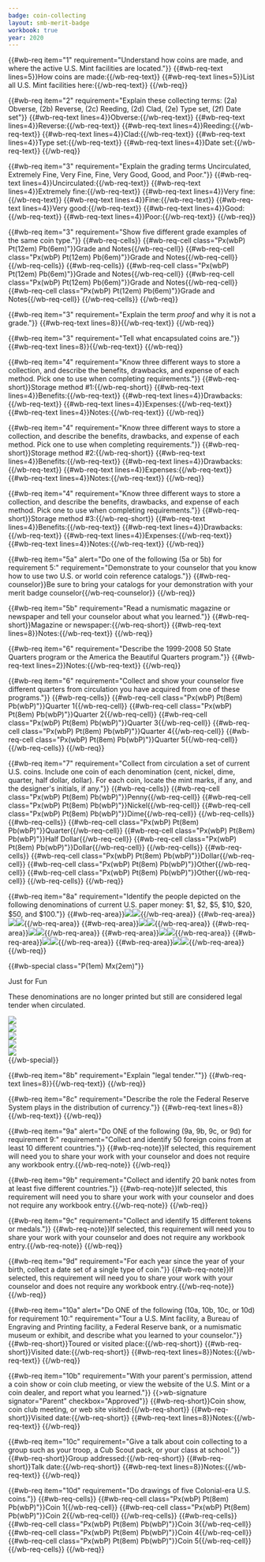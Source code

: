 ```yaml
---
badge: coin-collecting
layout: smb-merit-badge
workbook: true
year: 2020
---
```


{{#wb-req item="1" requirement="Understand how coins are made, and where the active U.S. Mint facilities are located."}}
{{#wb-req-text lines=5}}How coins are made:{{/wb-req-text}}
{{#wb-req-text lines=5}}List all U.S. Mint facilities here:{{/wb-req-text}}
{{/wb-req}}

{{#wb-req item="2" requirement="Explain these collecting terms: (2a) Obverse, (2b) Reverse, (2c) Reeding, (2d) Clad, (2e) Type set, (2f) Date set"}}
{{#wb-req-text lines=4}}Obverse:{{/wb-req-text}}
{{#wb-req-text lines=4}}Reverse:{{/wb-req-text}}
{{#wb-req-text lines=4}}Reeding:{{/wb-req-text}}
{{#wb-req-text lines=4}}Clad:{{/wb-req-text}}
{{#wb-req-text lines=4}}Type set:{{/wb-req-text}}
{{#wb-req-text lines=4}}Date set:{{/wb-req-text}}
{{/wb-req}}

{{#wb-req item="3" requirement="Explain the grading terms Uncirculated, Extremely Fine, Very Fine, Fine, Very Good, Good, and Poor."}}
{{#wb-req-text lines=4}}Uncirculated:{{/wb-req-text}}
{{#wb-req-text lines=4}}Extremely fine:{{/wb-req-text}}
{{#wb-req-text lines=4}}Very fine:{{/wb-req-text}}
{{#wb-req-text lines=4}}Fine:{{/wb-req-text}}
{{#wb-req-text lines=4}}Very good:{{/wb-req-text}}
{{#wb-req-text lines=4}}Good:{{/wb-req-text}}
{{#wb-req-text lines=4}}Poor:{{/wb-req-text}}
{{/wb-req}}

{{#wb-req item="3" requirement="Show five different grade examples of the same coin type."}}
{{#wb-req-cells}}
{{#wb-req-cell class="Px(wbP) Pt(12em) Pb(6em)"}}Grade and Notes{{/wb-req-cell}}
{{#wb-req-cell class="Px(wbP) Pt(12em) Pb(6em)"}}Grade and Notes{{/wb-req-cell}}
{{/wb-req-cells}}
{{#wb-req-cells}}
{{#wb-req-cell class="Px(wbP) Pt(12em) Pb(6em)"}}Grade and Notes{{/wb-req-cell}}
{{#wb-req-cell class="Px(wbP) Pt(12em) Pb(6em)"}}Grade and Notes{{/wb-req-cell}}
{{#wb-req-cell class="Px(wbP) Pt(12em) Pb(6em)"}}Grade and Notes{{/wb-req-cell}}
{{/wb-req-cells}}
{{/wb-req}}

{{#wb-req item="3" requirement="Explain the term *proof* and why it is not a grade."}}
{{#wb-req-text lines=8}}{{/wb-req-text}}
{{/wb-req}}

{{#wb-req item="3" requirement="Tell what encapsulated coins are."}}
{{#wb-req-text lines=8}}{{/wb-req-text}}
{{/wb-req}}

{{#wb-req item="4" requirement="Know three different ways to store a collection, and describe the benefits, drawbacks, and expense of each method. Pick one to use when completing requirements."}}
{{#wb-req-short}}Storage method #1:{{/wb-req-short}}
{{#wb-req-text lines=4}}Benefits:{{/wb-req-text}}
{{#wb-req-text lines=4}}Drawbacks:{{/wb-req-text}}
{{#wb-req-text lines=4}}Expenses:{{/wb-req-text}}
{{#wb-req-text lines=4}}Notes:{{/wb-req-text}}
{{/wb-req}}

{{#wb-req item="4" requirement="Know three different ways to store a collection, and describe the benefits, drawbacks, and expense of each method. Pick one to use when completing requirements."}}
{{#wb-req-short}}Storage method #2:{{/wb-req-short}}
{{#wb-req-text lines=4}}Benefits:{{/wb-req-text}}
{{#wb-req-text lines=4}}Drawbacks:{{/wb-req-text}}
{{#wb-req-text lines=4}}Expenses:{{/wb-req-text}}
{{#wb-req-text lines=4}}Notes:{{/wb-req-text}}
{{/wb-req}}

{{#wb-req item="4" requirement="Know three different ways to store a collection, and describe the benefits, drawbacks, and expense of each method. Pick one to use when completing requirements."}}
{{#wb-req-short}}Storage method #3:{{/wb-req-short}}
{{#wb-req-text lines=4}}Benefits:{{/wb-req-text}}
{{#wb-req-text lines=4}}Drawbacks:{{/wb-req-text}}
{{#wb-req-text lines=4}}Expenses:{{/wb-req-text}}
{{#wb-req-text lines=4}}Notes:{{/wb-req-text}}
{{/wb-req}}

{{#wb-req item="5a" alert="Do one of the following (5a or 5b) for requirement 5:" requirement="Demonstrate to your counselor that you know how to use two U.S. or world coin reference catalogs."}}
{{#wb-req-counselor}}Be sure to bring your catalogs for your demonstration with your merit badge counselor{{/wb-req-counselor}}
{{/wb-req}}

{{#wb-req item="5b" requirement="Read a numismatic magazine or newspaper and tell your counselor about what you learned."}}
{{#wb-req-short}}Magazine or newspaper:{{/wb-req-short}}
{{#wb-req-text lines=8}}Notes:{{/wb-req-text}}
{{/wb-req}}

{{#wb-req item="6" requirement="Describe the 1999-2008 50 State Quarters program or the America the Beautiful Quarters program."}}
{{#wb-req-text lines=2}}Notes:{{/wb-req-text}}
{{/wb-req}}

{{#wb-req item="6" requirement="Collect and show your counselor five different quarters from circulation you have acquired from one of these programs."}}
{{#wb-req-cells}}
{{#wb-req-cell class="Px(wbP) Pt(8em) Pb(wbP)"}}Quarter 1{{/wb-req-cell}}
{{#wb-req-cell class="Px(wbP) Pt(8em) Pb(wbP)"}}Quarter 2{{/wb-req-cell}}
{{#wb-req-cell class="Px(wbP) Pt(8em) Pb(wbP)"}}Quarter 3{{/wb-req-cell}}
{{#wb-req-cell class="Px(wbP) Pt(8em) Pb(wbP)"}}Quarter 4{{/wb-req-cell}}
{{#wb-req-cell class="Px(wbP) Pt(8em) Pb(wbP)"}}Quarter 5{{/wb-req-cell}}
{{/wb-req-cells}}
{{/wb-req}}

{{#wb-req item="7" requirement="Collect from circulation a set of current U.S. coins. Include one coin of each denomination (cent, nickel, dime, quarter, half dollar, dollar). For each coin, locate the mint marks, if any, and the designer's initials, if any."}}
{{#wb-req-cells}}
{{#wb-req-cell class="Px(wbP) Pt(8em) Pb(wbP)"}}Penny{{/wb-req-cell}}
{{#wb-req-cell class="Px(wbP) Pt(8em) Pb(wbP)"}}Nickel{{/wb-req-cell}}
{{#wb-req-cell class="Px(wbP) Pt(8em) Pb(wbP)"}}Dime{{/wb-req-cell}}
{{/wb-req-cells}}
{{#wb-req-cells}}
{{#wb-req-cell class="Px(wbP) Pt(8em) Pb(wbP)"}}Quarter{{/wb-req-cell}}
{{#wb-req-cell class="Px(wbP) Pt(8em) Pb(wbP)"}}Half Dollar{{/wb-req-cell}}
{{#wb-req-cell class="Px(wbP) Pt(8em) Pb(wbP)"}}Dollar{{/wb-req-cell}}
{{/wb-req-cells}}
{{#wb-req-cells}}
{{#wb-req-cell class="Px(wbP) Pt(8em) Pb(wbP)"}}Dollar{{/wb-req-cell}}
{{#wb-req-cell class="Px(wbP) Pt(8em) Pb(wbP)"}}Other{{/wb-req-cell}}
{{#wb-req-cell class="Px(wbP) Pt(8em) Pb(wbP)"}}Other{{/wb-req-cell}}
{{/wb-req-cells}}
{{/wb-req}}

{{#wb-req item="8a" requirement="Identify the people depicted on the following denominations of current U.S. paper money: $1, $2, $5, $10, $20, $50, and $100."}}
{{#wb-req-area}}<img src="one-front.jpg"><img src="one-back.jpg">{{/wb-req-area}}
{{#wb-req-area}}<img src="two-front.jpg"><img src="two-back.jpg">{{/wb-req-area}}
{{#wb-req-area}}<img src="five-front.jpg"><img src="five-back.jpg">{{/wb-req-area}}
{{#wb-req-area}}<img src="ten-front.jpg"><img src="ten-back.jpg">{{/wb-req-area}}
{{#wb-req-area}}<img src="twenty-front.jpg"><img src="twenty-back.jpg">{{/wb-req-area}}
{{#wb-req-area}}<img src="fifty-front.jpg"><img src="fifty-back.jpg">{{/wb-req-area}}
{{#wb-req-area}}<img src="hundred-front.jpg"><img src="hundred-back.jpg">{{/wb-req-area}}
{{/wb-req}}

{{#wb-special class="P(1em) Mx(2em)"}}
<div class="D(tb)">
<div class="W(50%) Px(1em) Ta(c) D(tbc) Va(m)">
<p class="Fz(2em)">Just for Fun</p>
<p>These denominations are no longer printed but still are considered legal tender when circulated.</p>
</div><div class="W(50%) Px(1em) D(tbc) Va(m)"><img src="five-hundred.jpg" class="W(100%) H(a)"></div>
</div>

<div class="D(tb)">
<div class="W(50%) Px(1em) D(tbc) Va(m)"><img src="thousand.jpg" class="W(100%) H(a)"></div><div class="W(50%) Px(1em) D(tbc) Va(m)"><img src="five-thousand.jpg" class="W(100%) H(a)"></div>
</div>

<div class="D(tb)">
<div class="W(50%) Px(1em) D(tbc) Va(m)"><img src="ten-thousand.jpg" class="W(100%) H(a)"></div><div class="W(50%) Px(1em) D(tbc) Va(m)"><img src="hundred-thousand.jpg" class="W(100%) H(a)"></div>
</div>
{{/wb-special}}

{{#wb-req item="8b" requirement="Explain \"legal tender.\""}}
{{#wb-req-text lines=8}}{{/wb-req-text}}
{{/wb-req}}

{{#wb-req item="8c" requirement="Describe the role the Federal Reserve System plays in the distribution of currency."}}
{{#wb-req-text lines=8}}{{/wb-req-text}}
{{/wb-req}}

{{#wb-req item="9a" alert="Do ONE of the following (9a, 9b, 9c, or 9d) for requirement 9:" requirement="Collect and identify 50 foreign coins from at least 10 different countries."}}
{{#wb-req-note}}If selected, this requirement will need you to share your work with your counselor and does not require any workbook entry.{{/wb-req-note}}
{{/wb-req}}

{{#wb-req item="9b" requirement="Collect and identify 20 bank notes from at least five different countries."}}
{{#wb-req-note}}If selected, this requirement will need you to share your work with your counselor and does not require any workbook entry.{{/wb-req-note}}
{{/wb-req}}

{{#wb-req item="9c" requirement="Collect and identify 15 different tokens or medals."}}
{{#wb-req-note}}If selected, this requirement will need you to share your work with your counselor and does not require any workbook entry.{{/wb-req-note}}
{{/wb-req}}

{{#wb-req item="9d" requirement="For each year since the year of your birth, collect a date set of a single type of coin."}}
{{#wb-req-note}}If selected, this requirement will need you to share your work with your counselor and does not require any workbook entry.{{/wb-req-note}}
{{/wb-req}}

{{#wb-req item="10a" alert="Do ONE of the following (10a, 10b, 10c, or 10d) for requirement 10:" requirement="Tour a U.S. Mint facility, a Bureau of Engraving and Printing facility, a Federal Reserve bank, or a numismatic museum or exhibit, and describe what you learned to your counselor."}}
{{#wb-req-short}}Toured or visited place:{{/wb-req-short}}
{{#wb-req-short}}Visited date:{{/wb-req-short}}
{{#wb-req-text lines=8}}Notes:{{/wb-req-text}}
{{/wb-req}}

{{#wb-req item="10b" requirement="With your parent's permission, attend a coin show or coin club meeting, or view the website of the U.S. Mint or a coin dealer, and report what you learned."}}
{{>wb-signature signator="Parent" checkbox="Approved"}}
{{#wb-req-short}}Coin show, coin club meeting, or web site visited:{{/wb-req-short}}
{{#wb-req-short}}Visited date:{{/wb-req-short}}
{{#wb-req-text lines=8}}Notes:{{/wb-req-text}}
{{/wb-req}}

{{#wb-req item="10c" requirement="Give a talk about coin collecting to a group such as your troop, a Cub Scout pack, or your class at school."}}
{{#wb-req-short}}Group addressed:{{/wb-req-short}}
{{#wb-req-short}}Talk date:{{/wb-req-short}}
{{#wb-req-text lines=8}}Notes:{{/wb-req-text}}
{{/wb-req}}

{{#wb-req item="10d" requirement="Do drawings of five Colonial-era U.S. coins."}}
{{#wb-req-cells}}
{{#wb-req-cell class="Px(wbP) Pt(8em) Pb(wbP)"}}Coin 1{{/wb-req-cell}}
{{#wb-req-cell class="Px(wbP) Pt(8em) Pb(wbP)"}}Coin 2{{/wb-req-cell}}
{{/wb-req-cells}}
{{#wb-req-cells}}
{{#wb-req-cell class="Px(wbP) Pt(8em) Pb(wbP)"}}Coin 3{{/wb-req-cell}}
{{#wb-req-cell class="Px(wbP) Pt(8em) Pb(wbP)"}}Coin 4{{/wb-req-cell}}
{{#wb-req-cell class="Px(wbP) Pt(8em) Pb(wbP)"}}Coin 5{{/wb-req-cell}}
{{/wb-req-cells}}
{{/wb-req}}
